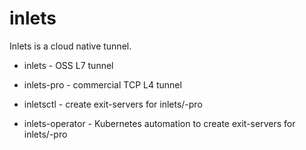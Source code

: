 # inlets

Inlets is a cloud native tunnel.

* inlets - OSS L7 tunnel
* inlets-pro - commercial TCP L4 tunnel

* inletsctl - create exit-servers for inlets/-pro
* inlets-operator - Kubernetes automation to create exit-servers for inlets/-pro
